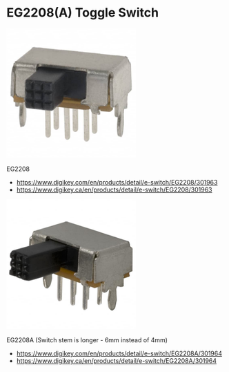 # EG2208(A) Toggle Switch

<img src="./EG2208.jpg" width="300px" />

EG2208

- https://www.digikey.com/en/products/detail/e-switch/EG2208/301963
- https://www.digikey.ca/en/products/detail/e-switch/EG2208/301963

<img src="./EG2208A.jpg" width="300px" />

EG2208A (Switch stem is longer - 6mm instead of 4mm)
- https://www.digikey.com/en/products/detail/e-switch/EG2208A/301964
- https://www.digikey.ca/en/products/detail/e-switch/EG2208A/301964
